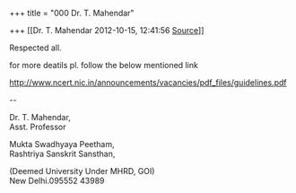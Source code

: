 +++
title = "000 Dr. T. Mahendar"

+++
[[Dr. T. Mahendar	2012-10-15, 12:41:56 [Source](https://groups.google.com/g/samskrita/c/1b-MdY7RqEM)]]



Respected all.

for more deatils pl. follow the below mentioned link

<http://www.ncert.nic.in/announcements/vacancies/pdf_files/guidelines.pdf>  

  

--  

Dr. T. Mahendar,  
    Asst. Professor

Mukta Swadhyaya Peetham,  
Rashtriya Sanskrit Sansthan,

(Deemed University Under MHRD, GOI)  
New Delhi.095552 43989

  


